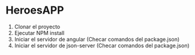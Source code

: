 # HeroesAPP

1. Clonar el proyecto
2. Ejecutar NPM install
3. Iniciar el servidor de angular (Checar comandos del package.json)
4. Iniciar el servidor de json-server (Checar comandos del package.json)

